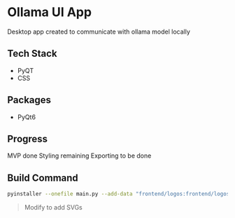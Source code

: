 # Ollama UI App
Desktop app created to communicate with ollama model locally

## Tech Stack

- PyQT
- CSS

## Packages

- PyQt6

## Progress

MVP done
Styling remaining
Exporting to be done

## Build Command
    
```bash
pyinstaller --onefile main.py --add-data "frontend/logos:frontend/logos" --add-data "frontend/components:frontend/components" --add-data "index.css:."
```
> Modify to add SVGs